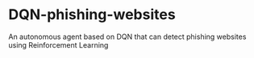 # DQN-phishing-websites
An autonomous agent based on DQN that can detect phishing websites using Reinforcement Learning
